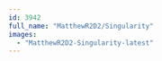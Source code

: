 ```yaml
---
id: 3942
full_name: "MatthewR2D2/Singularity"
images: 
  - "MatthewR2D2-Singularity-latest"
---
```

